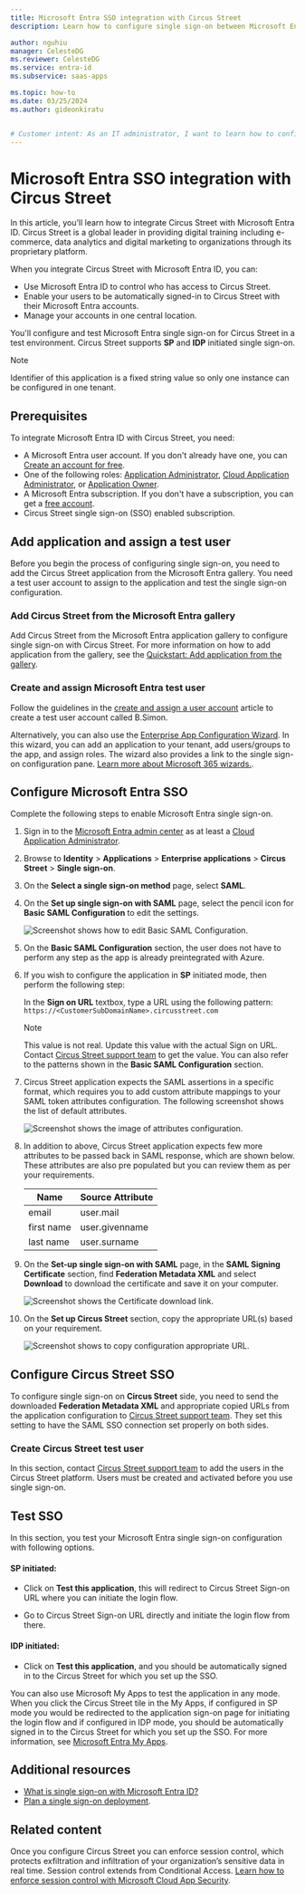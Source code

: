 ```yaml
---
title: Microsoft Entra SSO integration with Circus Street
description: Learn how to configure single sign-on between Microsoft Entra ID and Circus Street.

author: nguhiu
manager: CelesteDG
ms.reviewer: CelesteDG
ms.service: entra-id
ms.subservice: saas-apps

ms.topic: how-to
ms.date: 03/25/2024
ms.author: gideonkiratu


# Customer intent: As an IT administrator, I want to learn how to configure single sign-on between Microsoft Entra ID and Circus Street so that I can control who has access to Circus Street, enable automatic sign-in with Microsoft Entra accounts, and manage my accounts in one central location.
---
```


# Microsoft Entra SSO integration with Circus Street

In this article, you'll learn how to integrate Circus Street with Microsoft Entra ID. Circus Street is a global leader in providing digital training including e-commerce, data analytics and digital marketing to organizations through its proprietary platform.

When you integrate Circus Street with Microsoft Entra ID, you can:

* Use Microsoft Entra ID to control who has access to Circus Street.
* Enable your users to be automatically signed-in to Circus Street with their Microsoft Entra accounts.
* Manage your accounts in one central location.

You'll configure and test Microsoft Entra single sign-on for Circus Street in a test environment. Circus Street supports **SP** and **IDP** initiated single sign-on.

> [!NOTE]
> Identifier of this application is a fixed string value so only one instance can be configured in one tenant.

## Prerequisites

To integrate Microsoft Entra ID with Circus Street, you need:

* A Microsoft Entra user account. If you don't already have one, you can [Create an account for free](https://azure.microsoft.com/free/?WT.mc_id=A261C142F).
* One of the following roles: [Application Administrator](/entra/identity/role-based-access-control/permissions-reference#application-administrator), [Cloud Application Administrator](/entra/identity/role-based-access-control/permissions-reference#cloud-application-administrator), or [Application Owner](/entra/fundamentals/users-default-permissions#owned-enterprise-applications).
* A Microsoft Entra subscription. If you don't have a subscription, you can get a [free account](https://azure.microsoft.com/free/).
* Circus Street single sign-on (SSO) enabled subscription.

## Add application and assign a test user

Before you begin the process of configuring single sign-on, you need to add the Circus Street application from the Microsoft Entra gallery. You need a test user account to assign to the application and test the single sign-on configuration.

<a name='add-circus-street-from-the-azure-ad-gallery'></a>

### Add Circus Street from the Microsoft Entra gallery

Add Circus Street from the Microsoft Entra application gallery to configure single sign-on with Circus Street. For more information on how to add application from the gallery, see the [Quickstart: Add application from the gallery](~/identity/enterprise-apps/add-application-portal.md).

<a name='create-and-assign-azure-ad-test-user'></a>

### Create and assign Microsoft Entra test user

Follow the guidelines in the [create and assign a user account](~/identity/enterprise-apps/add-application-portal-assign-users.md) article to create a test user account called B.Simon.

Alternatively, you can also use the [Enterprise App Configuration Wizard](https://portal.office.com/AdminPortal/home?Q=Docs#/azureadappintegration). In this wizard, you can add an application to your tenant, add users/groups to the app, and assign roles. The wizard also provides a link to the single sign-on configuration pane. [Learn more about Microsoft 365 wizards.](/microsoft-365/admin/misc/azure-ad-setup-guides). 

<a name='configure-azure-ad-sso'></a>

## Configure Microsoft Entra SSO

Complete the following steps to enable Microsoft Entra single sign-on.

1. Sign in to the [Microsoft Entra admin center](https://entra.microsoft.com) as at least a [Cloud Application Administrator](~/identity/role-based-access-control/permissions-reference.md#cloud-application-administrator).
1. Browse to **Identity** > **Applications** > **Enterprise applications** > **Circus Street** > **Single sign-on**.
1. On the **Select a single sign-on method** page, select **SAML**.
1. On the **Set up single sign-on with SAML** page, select the pencil icon for **Basic SAML Configuration** to edit the settings.

   ![Screenshot shows how to edit Basic SAML Configuration.](common/edit-urls.png "Basic Configuration")

1. On the **Basic SAML Configuration** section, the user does not have to perform any step as the app is already preintegrated with Azure.

1. If you wish to configure the application in **SP** initiated mode, then perform the following step:

    In the **Sign on URL** textbox, type a URL using the following pattern:
    `https://<CustomerSubDomainName>.circusstreet.com`

    > [!NOTE]
    > This value is not real. Update this value with the actual Sign on URL. Contact [Circus Street support team](mailto:support@circusstreet.com) to get the value. You can also refer to the patterns shown in the **Basic SAML Configuration** section.

1. Circus Street application expects the SAML assertions in a specific format, which requires you to add custom attribute mappings to your SAML token attributes configuration. The following screenshot shows the list of default attributes.

	![Screenshot shows the image of attributes configuration.](common/default-attributes.png "Image")

1. In addition to above, Circus Street application expects few more attributes to be passed back in SAML response, which are shown below. These attributes are also pre populated but you can review them as per your requirements.

	| Name |  Source Attribute|
	| ---------------|  --------- |
    | email | user.mail |
	| first name | user.givenname |
	| last name | user.surname |

1. On the **Set-up single sign-on with SAML** page, in the **SAML Signing Certificate** section, find **Federation Metadata XML** and select **Download** to download the certificate and save it on your computer.

    ![Screenshot shows the Certificate download link.](common/metadataxml.png "Certificate")

1. On the **Set up Circus Street** section, copy the appropriate URL(s) based on your requirement.

	![Screenshot shows to copy configuration appropriate URL.](common/copy-configuration-urls.png "Metadata")

## Configure Circus Street SSO

To configure single sign-on on **Circus Street** side, you need to send the downloaded **Federation Metadata XML** and appropriate copied URLs from the application configuration to [Circus Street support team](mailto:support@circusstreet.com). They set this setting to have the SAML SSO connection set properly on both sides.

### Create Circus Street test user

In this section, contact [Circus Street support team](mailto:support@circusstreet.com) to add the users in the Circus Street platform. Users must be created and activated before you use single sign-on.

## Test SSO 

In this section, you test your Microsoft Entra single sign-on configuration with following options. 

#### SP initiated:

* Click on **Test this application**, this will redirect to Circus Street Sign-on URL where you can initiate the login flow.  

* Go to Circus Street Sign-on URL directly and initiate the login flow from there.

#### IDP initiated:

* Click on **Test this application**, and you should be automatically signed in to the Circus Street for which you set up the SSO. 

You can also use Microsoft My Apps to test the application in any mode. When you click the Circus Street tile in the My Apps, if configured in SP mode you would be redirected to the application sign-on page for initiating the login flow and if configured in IDP mode, you should be automatically signed in to the Circus Street for which you set up the SSO. For more information, see [Microsoft Entra My Apps](/azure/active-directory/manage-apps/end-user-experiences#azure-ad-my-apps).

## Additional resources

* [What is single sign-on with Microsoft Entra ID?](~/identity/enterprise-apps/what-is-single-sign-on.md)
* [Plan a single sign-on deployment](~/identity/enterprise-apps/plan-sso-deployment.md).

## Related content

Once you configure Circus Street you can enforce session control, which protects exfiltration and infiltration of your organization’s sensitive data in real time. Session control extends from Conditional Access. [Learn how to enforce session control with Microsoft Cloud App Security](/cloud-app-security/proxy-deployment-aad).
